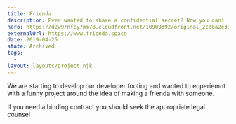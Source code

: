 ```yaml
---
title: Frienda
description: Ever wanted to share a confidential secret? Now you can!
hero: https://d2w9rnfcy7mm78.cloudfront.net/10900392/original_2cd0a2e31035876f8f77151b1757078b.webp?1614154911?bc=0
externalUrl: https://www.frienda.space
date: 2019-04-25
state: Archived
tags:
  -
layout: layouts/project.njk
---
```


We are starting to develop our developer footing and wanted to ecperiemnt with a funny project around the idea of making a frienda with someone.

If you need a binding contract you should seek the appropriate legal counsel
